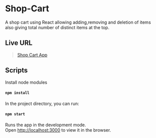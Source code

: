 # Shop-Cart
  A shop cart using React allowing adding,removing and deletion of items also giving total number of distinct items at the top.

## Live URL

  >[Shop Cart App](https://shop-cart-tulu.onrender.com/)

## Scripts

  Install node modules

  #### `npm install`

  In the project directory, you can run:

  #### `npm start`

  Runs the app in the development mode.<br>
  Open [http://localhost:3000](http://localhost:3000) to view it in the browser.

<!-- Checking Deplyment -->
